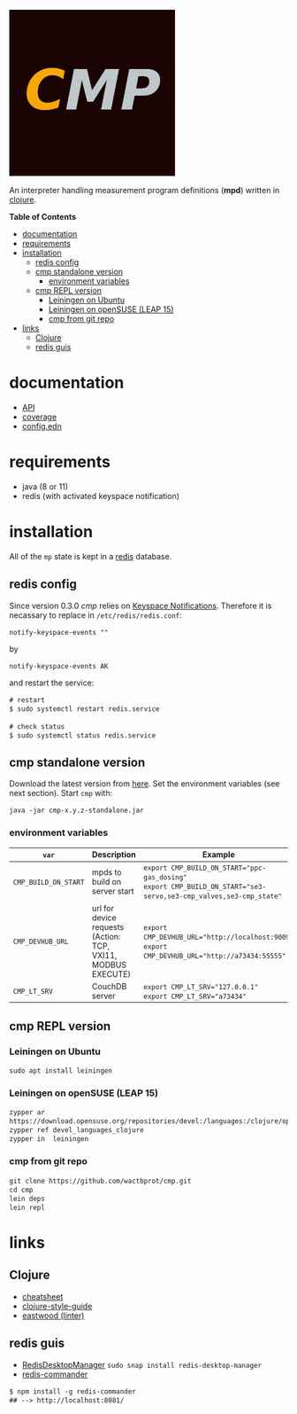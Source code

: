 ![cmp](docs/cmp_logo.png)


An interpreter handling measurement program definitions
(**mpd**) written in [clojure](https://clojure.org/).

<!-- markdown-toc start - Don't edit this section. Run M-x markdown-toc-refresh-toc -->
**Table of Contents**

- [documentation](#documentation)
- [requirements](#requirements)
- [installation](#installation)
    - [redis config](#redis-config)
    - [cmp standalone version](#cmp-standalone-version)
        - [environment variables](#environment-variables)
    - [cmp REPL version](#cmp-repl-version)
        - [Leiningen on Ubuntu](#leiningen-on-ubuntu)
        - [Leiningen on openSUSE (LEAP 15)](#leiningen-on-opensuse-leap-15)
        - [cmp from git repo](#cmp-from-git-repo)
- [links](#links)
    - [Clojure](#clojure)
    - [redis guis](#redis-guis)

<!-- markdown-toc end -->

# documentation

* [API](./docs/api)
* [coverage](./docs/coverage)
* [config.edn](./resources/config.edn.html)

# requirements

* java (8 or 11)
* redis (with activated keyspace notification)

# installation 

All of the `mp` state is kept in a [redis](https://redis.io) database.

## redis config

Since version 0.3.0 *cmp* relies on
[Keyspace Notifications](https://redis.io/topics/notifications).
Therefore it is necassary to replace in `/etc/redis/redis.conf`:

```shell
notify-keyspace-events ""
```

by

```shell
notify-keyspace-events AK
```
and restart the service:

```shell
# restart
$ sudo systemctl restart redis.service

# check status
$ sudo systemctl status redis.service
```

## cmp standalone version

Download the latest version from [here](http://a75438).
Set the environment variables (see next section). Start `cmp` with:

```shell
java -jar cmp-x.y.z-standalone.jar
```

### environment variables

| `var`                	| Description                                                      	| Example                                                                                                              	|   	|   	|
|----------------------	|------------------------------------------------------------------	|----------------------------------------------------------------------------------------------------------------------	|---	|---	|
| `CMP_BUILD_ON_START` 	| mpds to build on server start                                    	| `export CMP_BUILD_ON_START="ppc-gas_dosing"`<br>`export CMP_BUILD_ON_START="se3-servo,se3-cmp_valves,se3-cmp_state"` 	|   	|   	|
| `CMP_DEVHUB_URL`     	| url for device requests <br>(Action: TCP, VXI11, MODBUS EXECUTE) 	| `export CMP_DEVHUB_URL="http://localhost:9009"`<br>`export CMP_DEVHUB_URL="http://a73434:55555"`                     	|   	|   	|
| `CMP_LT_SRV`         	| CouchDB server                                                   	| `export CMP_LT_SRV="127.0.0.1"`<br>`export CMP_LT_SRV="a73434"`                                                      	|   	|   	|

## cmp REPL version

### Leiningen on Ubuntu 

```shell
sudo apt install leiningen
```

###  Leiningen on openSUSE (LEAP 15)

```shell
zypper ar https://download.opensuse.org/repositories/devel:/languages:/clojure/openSUSE_Leap_15.1/devel:languages:clojure.repo
zypper ref devel_languages_clojure
zypper in  leiningen
```

### cmp from git repo 

```shell
git clone https://github.com/wactbprot/cmp.git
cd cmp
lein deps
lein repl 
```

# links
## Clojure

* [cheatsheet](https://clojure.org/api/cheatsheet)
* [clojure-style-guide](https://github.com/bbatsov/clojure-style-guide)
* [eastwood (linter)](https://github.com/jonase/eastwood)

## redis guis

* [RedisDesktopManager](https://github.com/uglide/RedisDesktopManager)
  `sudo snap install redis-desktop-manager`
* [redis-commander](https://github.com/joeferner/redis-commander)

```shell
$ npm install -g redis-commander
## --> http://localhost:8081/
```

